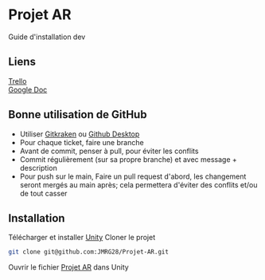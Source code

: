 # Projet AR

Guide d'installation dev
## Liens
[Trello](https://trello.com/b/9Cek1eVy/tableau-ar) \
[Google Doc](https://docs.google.com/document/d/1NhulRl78k74NE9vFtWMXeNah1gb-KkmE3XsLKr7NEjI/edit)

## Bonne utilisation de GitHub
- Utiliser [Gitkraken](https://www.gitkraken.com/) ou [Github Desktop](https://desktop.github.com/)
- Pour chaque ticket, faire une branche
- Avant de commit, penser à pull, pour éviter les conflits
- Commit régulièrement (sur sa propre branche) et avec message + description
- Pour push sur le main, Faire un pull request d'abord, les changement seront mergés au main après; cela permettera d'éviter des conflits et/ou de tout casser

## Installation

Télécharger et installer [Unity](https://unity.com/) 
Cloner le projet

```bash
git clone git@github.com:JMRG28/Projet-AR.git
```

Ouvrir le fichier [Projet AR](https://github.com/JMRG28/Projet-AR/tree/main/Projet%20AR) dans Unity


